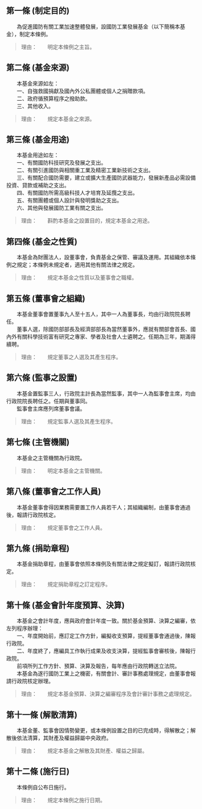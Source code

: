 第一條 (制定目的)
-----------------
　　為促進國防有關工業加速整體發展，設國防工業發展基金（以下簡稱本基金），制定本條例。  
> 理由：　　明定本條例之主旨。



第二條 (基金來源)
-----------------
　　本基金來源如左：  
　　一、自強救國捐獻及國內外公私團體或個人之捐贈款項。  
　　二、政府循預算程序之撥助款。  
　　三、其他收入。  
> 理由：　　規定本基金之來源。



第三條 (基金用途)
-----------------
　　本基金用途如左：  
　　一、有關國防科技研究及發展之支出。  
　　二、有關引進國防與相關重工業及精密工業新技術之支出。  
　　三、有關配合國防需要，建立或擴大生產國防武器能力，發展新產品必需設備投資、貸款或補助之支出。  
　　四、有關國防所需高級科技人才培育及延攬之支出。  
　　五、有關團體或個人設計與發明獎助之支出。  
　　六、其他與發展國防工業有關之支出。  
> 理由：　　斟酌本基金之設置目的，規定本基金之用途。



第四條 (基金之性質)
-------------------
　　本基金為財團法人，設董事會，負責基金之保管、審議及運用。其組織依本條例之規定；本條例未規定者，適用其他有關法律之規定。  
> 理由：　　規定本基金之性質以及董事會之職權。



第五條 (董事會之組織)
---------------------
　　本基金董事會置董事九人至十五人，其中一人為董事長，均由行政院院長聘任。  
　　董事人選，除國防部部長及經濟部部長為當然董事外，應就有關部會首長、國內外有關科學技術富有研究之專家、學者及社會人士遴聘之。任期為三年，期滿得續聘。  
> 理由：　　規定董事之人選及其產生程序。



第六條 (監事之設置)
-------------------
　　本基金置監事三人，行政院主計長為當然監事，其中一人為監事會主席，均由行政院院長聘任之。任期與董事同。  
　　監事會主席應列席董事會議。  
> 理由：　　規定監事人選及其產生程序。



第七條 (主管機關)
-----------------
　　本基金之主管機關為行政院。  
> 理由：　　明定本基金之主管機關。



第八條 (董事會之工作人員)
-------------------------
　　本基金董事會得因業務需要置工作人員若干人；其組織編制，由董事會通過後，報請行政院核定。  
> 理由：　　規定董事會之工作人員。



第九條 (捐助章程)
-----------------
　　本基金捐助章程，由董事會依照本條例及有關法律之規定擬訂，報請行政院核定。  
> 理由：　　規定捐助章程之訂定程序。



第十條 (基金會計年度預算、決算)
-------------------------------
　　本基金之會計年度，應與政府會計年度一致。關於基金預算、決算之編審，依左列程序辦理：  
　　一、年度開始前，應訂定工作方針，編擬收支預算，提經董事會通過後，陳報行政院。  
　　二、年度終了，應編具工作執行成果及收支決算，提經監事會審核後，陳報行政院。  
　　前項所列工作方針、預算、決算及報告，每年應由行政院轉送立法院。  
　　本基金為遂行國防工業上之機密，有關會計、審計事務處理規定，由董事會報請行政院核定辦理。  
> 理由：　　規定本基金預算、決算之編審程序及會計審計事務之處理規定。



第十一條 (解散清算)
-------------------
　　本基金董、監事會因情勢變更，或本條例設置之目的已完成時，得解散之；解散後依法清算，其財產及權益歸屬中央政府。  
> 理由：　　規定本基金之解散及其財產、權益之歸屬。



第十二條 (施行日)
-----------------
　　本條例自公布日施行。  
> 理由：　　規定本條例之施行日期。